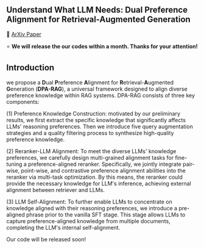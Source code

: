 ## Understand What LLM Needs: Dual Preference Alignment for Retrieval-Augmented Generation</h2>

<p>
📃 <a href="">ArXiv Paper</a>

</p>


⭐ **We will release the our codes within a month. Thanks for your attention!**

## Introduction
 we propose a **D**ual **P**reference **A**lignment for **R**etrieval-**A**ugmented **G**eneration (**DPA-RAG**), a universal framework designed to align diverse preference knowledge within RAG systems. DPA-RAG consists of three key components: 
 
(1) Preference Knowledge Construction: motivated by our preliminary results, we first extract the specific knowledge that significantly affects LLMs' reasoning preferences. Then we introduce five query augmentation strategies and a quality filtering process to synthesize high-quality preference knowledge. 

(2) Reranker-LLM Alignment: To meet the diverse LLMs' knowledge preferences, we carefully design multi-grained alignment tasks for fine-tuning a preference-aligned reranker. Specifically, we jointly integrate pair-wise, point-wise, and contrastive preference alignment abilities into the reranker via multi-task optimization. By this means, the reranker could provide the necessary knowledge for LLM's inference, achieving external alignment between retriever and LLMs.

(3) LLM Self-Alignment: To further enable LLMs to concentrate on knowledge aligned with their reasoning preferences, we introduce a pre-aligned phrase prior to the vanilla SFT stage. This stage allows LLMs to capture preference-aligned knowledge from multiple documents, completing the LLM's internal self-alignment.

Our code will be released soon!

